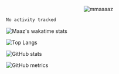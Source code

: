 <p align="center"> <img src="https://komarev.com/ghpvc/?username=mmaaaaz&label=PROFILE+VIEWS&color=22223b&style=for-the-badge" alt="mmaaaaz" /> </p>

<!--START_SECTION:waka-->

```txt
No activity tracked
```

<!--END_SECTION:waka-->

<!-- ![trophy](https://github-profile-trophy.vercel.app/?username=mmaaaaz) -->

![Maaz's wakatime stats](https://github-readme-stats.vercel.app/api/wakatime?api_domain=wakapi.dev&username=mmaaaazu)

![Top Langs](https://github-readme-stats.vercel.app/api/top-langs/?username=mmaaaaz&show_icons=true&theme=github_dark&layout=compact&hide=css)

![GitHub stats](https://github-readme-stats.vercel.app/api?username=mmaaaaz&show_icons=true&theme=github_dark&count_private=true)  

![GitHub metrics](https://metrics.lecoq.io/mmaaaaz)

